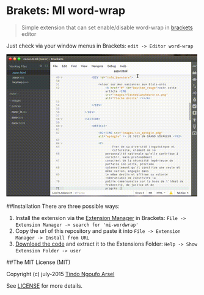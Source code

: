 Brakets: MI word-wrap
=====================
> Simple extension that can set enable/disable word-wrap in [brackets](http://brackets.io/) editor

Just check via your window menus in Brackets: ```edit -> Editor word-wrap```

![screenshot](screenshots/screenshot.gif)

##Installation
There are three possible ways:

1. Install the extension via the [Extension Manager](https://github.com/adobe/brackets/wiki/Brackets-Extensions) in Brackets: ```File -> Extension Manager -> search for 'mi-wordwrap'```
2. Copy the url of this repository and paste it into ```File -> Extension Manager -> Install from URL```
3. [Download the code](https://github.com/tnga/extra.brackets-wordwrap/archive/master.zip) and extract it to the Extensions Folder: ```Help -> Show Extension Folder -> user```

##The MIT License (MIT)

Copyright (c) july-2015 [Tindo Ngoufo Arsel](mailto:devtnga@gmail.com)

See [LICENSE](LICENSE.md) for more details.

